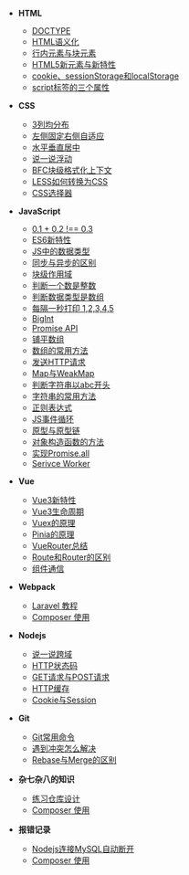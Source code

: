 - **HTML**
  - [DOCTYPE](/Html/DOCTYPE.md)
  - [HTML语义化](/Html/HTML语义化.md) 
  - [行内元素与块元素](/Html/行内元素与块元素.md)
  - [HTML5新元素与新特性](/Html/HTML5新元素与新特性.md)
  - [cookie、sessionStorage和localStorage](/Html/cookie、sessionStorage和localStorage.md)
  - [script标签的三个属性](/Html/script标签的三个属性.md)

- **CSS**
  - [3列均分布](/Css/如何实现3列均分布.md)
  - [左侧固定右侧自适应](/Css/如何实现左侧固定，右侧自适应.md)
  - [水平垂直居中](/Css/如何实现水平垂直居中.md)
  - [说一说浮动](/Css/说一说浮动.md)
  - [BFC块级格式化上下文](/Css/BFC块级格式化上下文.md)
  - [LESS如何转换为CSS](/Css/LESS如何转换为CSS.md)
  - [CSS选择器](/Css/CSS选择器.md)

- **JavaScript**
  - [0.1 + 0.2 !== 0.3](/JavaScript/0.1%20+%200.2%20%20!==%200.3%20.md)
  - [ES6新特性](/JavaScript/ES6新特性.md)
  - [JS中的数据类型](/JavaScript/JS中的数据类型.md)
  - [同步与异步的区别](/JavaScript/同步与异步的区别.md)
  - [块级作用域](/JavaScript/块级作用域.md)
  - [判断一个数是整数](/JavaScript/如何判断一个数是整数.md)
  - [判断数据类型是数组](/JavaScript/如何判断数据类型是数组.md)
  - [每隔一秒打印 1,2,3,4,5](/JavaScript/每隔一秒打印%201,2,3,4,5.md)
  - [BigInt](/JavaScript/说一说BigInt.md)
  - [Promise API](/JavaScript/说一说Promise.md)
  - [铺平数组](/JavaScript/如何铺平数组.md)
  - [数组的常用方法](/JavaScript/数组的常用方法总结.md)
  - [发送HTTP请求](/JavaScript/发送HTTP请求.md)
  - [Map与WeakMap](/JavaScript/Map与WeakMap.md)
  - [判断字符串以abc开头](/JavaScript/如何判断字符串以abc开头.md)
  - [字符串的常用方法](/JavaScript/字符串的常用方法总结.md)
  - [正则表达式](/JavaScript/正则表达式.md)
  - [JS事件循环](/JavaScript/JS事件循环.md)
  - [原型与原型链](/JavaScript/原型与原型链.md)
  - [对象构造函数的方法](/JavaScript/对象构造函数的方法.md)
  - [实现Promise.all](/JavaScript/实现Promise.all.md)
  - [Serivce Worker](/JavaScript/Serivce%20Worker.md)

- **Vue**
  - [Vue3新特性](/Vue/Vue3新特性.md)
  - [Vue3生命周期](/Vue/Vue3生命周期.md)
  - [Vuex的原理](/Vue/Vuex的原理.md)
  - [Pinia的原理](/Vue/Pinia的原理.md)
  - [VueRouter总结](/Vue/VueRouter总结.md)
  - [Route和Router的区别](/Vue/Route和Router的区别.md)
  - [组件通信](/Vue/组件通信.md)

- **Webpack**
  - [Laravel 教程]()
  - [Composer 使用]()

- **Nodejs**
  - [说一说跨域](/Nodejs/说一说跨域.md)
  - [HTTP状态码](/Nodejs/HTTP状态码.md)
  - [GET请求与POST请求](/Nodejs/GET请求与POST请求.md)
  - [HTTP缓存](/Nodejs/HTTP缓存.md)
  - [Cookie与Session](/Nodejs/Cookie与Session.md)

- **Git**
  - [Git常用命令](/Git/Git常用命令.md)
  - [遇到冲突怎么解决](/Git/遇到冲突怎么解决.md)
  - [Rebase与Merge的区别](/Git/Rebase与Merge的区别.md)

- **杂七杂八的知识**
  - [练习仓库设计](/杂七杂八的知识/练习仓库设计.md)
  - [Composer 使用]()

- **报错记录**
  - [Nodejs连接MySQL自动断开](/报错记录/Nodejs连接MySQL自动断开.md)
  - [Composer 使用]()